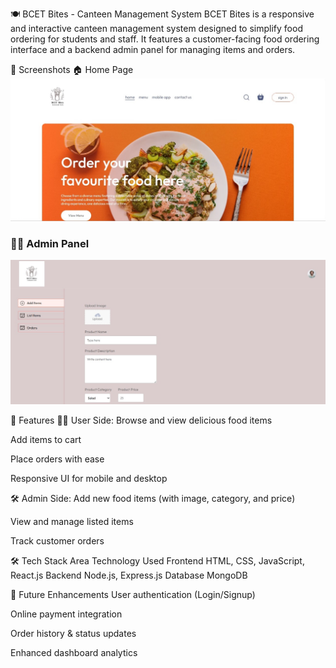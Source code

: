 🍽️ BCET Bites - Canteen Management System
BCET Bites is a responsive and interactive canteen management system designed to simplify food ordering for students and staff. It features a customer-facing food ordering interface and a backend admin panel for managing items and orders.

📸 Screenshots
🏠 Home Page
![Home Page](https://github.com/Roy1Priyanka/Canteen_Management/blob/main/Home_page.jpg)

### 🧑‍💻 Admin Panel
![Admin Panel](https://github.com/Roy1Priyanka/Canteen_Management/blob/main/Admin_panel.jpg)

🚀 Features
🧑‍🍳 User Side:
Browse and view delicious food items

Add items to cart

Place orders with ease

Responsive UI for mobile and desktop

🛠️ Admin Side:
Add new food items (with image, category, and price)

View and manage listed items

Track customer orders

🛠 Tech Stack
Area	Technology Used
Frontend	HTML, CSS, JavaScript, React.js
Backend	Node.js, Express.js
Database	MongoDB


📌 Future Enhancements
User authentication (Login/Signup)

Online payment integration

Order history & status updates

Enhanced dashboard analytics

